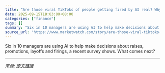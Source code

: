 ```yaml
---
title: "Are those viral TikToks of people getting fired by AI real? Why workers worry this is the future of layoffs."
date: 2025-09-15T18:03:00+08:00
categories: ["finance"]
tags: []
summary: "Six in 10 managers are using AI to help make decisions about raises, promotions, layoffs and firings, a recent survey shows. What comes next?"
source_url: "https://www.marketwatch.com/story/are-those-viral-tiktoks-of-people-getting-fired-by-ai-real-why-workers-worry-this-is-the-future-of-layoffs-20804380?mod=mw_rss_topstories"
---
```


Six in 10 managers are using AI to help make decisions about raises, promotions, layoffs and firings, a recent survey shows. What comes next?

---

*来源: [原文链接](https://www.marketwatch.com/story/are-those-viral-tiktoks-of-people-getting-fired-by-ai-real-why-workers-worry-this-is-the-future-of-layoffs-20804380?mod=mw_rss_topstories)*
